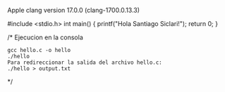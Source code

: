Apple clang version 17.0.0 (clang-1700.0.13.3)

#include <stdio.h>
int main() {
    printf("Hola Santiago Siclari!");
    return 0;
}

/* Ejecucion en la consola

    gcc hello.c -o hello
    ./hello
    Para redireccionar la salida del archivo hello.c:
    ./hello > output.txt
*/
